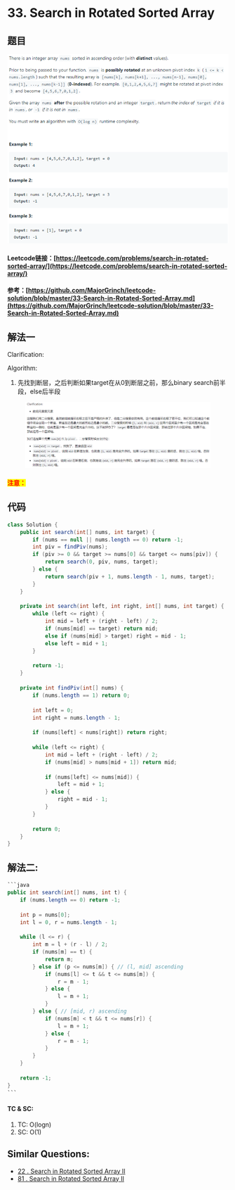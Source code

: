 # 33. Search in Rotated Sorted Array

## 题目

![](<../../.gitbook/assets/image (77).png>)

#### Leetcode链接：[https://leetcode.com/problems/search-in-rotated-sorted-array/](https://leetcode.com/problems/search-in-rotated-sorted-array/)

#### 参考：[https://github.com/MajorGrinch/leetcode-solution/blob/master/33-Search-in-Rotated-Sorted-Array.md](https://github.com/MajorGrinch/leetcode-solution/blob/master/33-Search-in-Rotated-Sorted-Array.md)

## 解法一

Clarification:&#x20;

Algorithm:&#x20;

1. 先找到断层，之后判断如果target在从0到断层之前，那么binary search前半段，else后半段

<figure><img src="../../.gitbook/assets/image (14).png" alt=""><figcaption></figcaption></figure>

#### <mark style="color:red;">注意：</mark>

## 代码

```java
class Solution {
    public int search(int[] nums, int target) {
        if (nums == null || nums.length == 0) return -1;
        int piv = findPiv(nums);
        if (piv >= 0 && target >= nums[0] && target <= nums[piv]) {
            return search(0, piv, nums, target);
        } else {
            return search(piv + 1, nums.length - 1, nums, target);
        }
    }
    
    private int search(int left, int right, int[] nums, int target) {
        while (left <= right) {
            int mid = left + (right - left) / 2;
            if (nums[mid] == target) return mid;
            else if (nums[mid] > target) right = mid - 1;
            else left = mid + 1;
        }
        
        return -1;
    }
    
    private int findPiv(int[] nums) {
        if (nums.length == 1) return 0;
        
        int left = 0;
        int right = nums.length - 1;
        
        if (nums[left] < nums[right]) return right;
        
        while (left <= right) {
            int mid = left + (right - left) / 2;
            if (nums[mid] > nums[mid + 1]) return mid;
            
            if (nums[left] <= nums[mid]) {
                left = mid + 1;
            } else {
                right = mid - 1;
            }
        }
        
        return 0;
    }
}
```

## 解法二:

````java
```java
public int search(int[] nums, int t) {
    if (nums.length == 0) return -1;

    int p = nums[0];
    int l = 0, r = nums.length - 1;

    while (l <= r) {
        int m = l + (r - l) / 2;
        if (nums[m] == t) {
            return m;
        } else if (p <= nums[m]) { // (l, mid] ascending
            if (nums[l] <= t && t <= nums[m]) {
                r = m - 1;
            } else {
                l = m + 1;
            }
        } else { // [mid, r) ascending
            if (nums[m] < t && t <= nums[r]) {
                l = m + 1;
            } else {
                r = m - 1;
            }
        }
    }

    return -1;
}
```
````

#### TC & SC:&#x20;

1. TC: O(logn)
2. SC: O(1)

## **Similar Questions:**&#x20;

* [22 . Search in Rotated Sorted Array II](../../readme/binarysearch/22.-search-in-shifted-sorted-array-ii.md)
* [81 . Search in Rotated Sorted Array II](https://app.gitbook.com/s/mQzFQYTpBquJavelavDY/\~/changes/162/leetcode/0-100-12/81.-search-in-rotated-sorted-array-ii)
